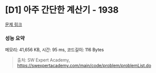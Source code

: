 # [D1] 아주 간단한 계산기 - 1938 

[문제 링크](https://swexpertacademy.com/main/code/problem/problemDetail.do?contestProbId=AV5PjsYKAMIDFAUq) 

### 성능 요약

메모리: 41,656 KB, 시간: 95 ms, 코드길이: 116 Bytes



> 출처: SW Expert Academy, https://swexpertacademy.com/main/code/problem/problemList.do